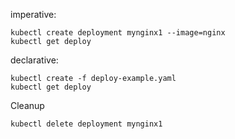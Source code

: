 imperative:
```
kubectl create deployment mynginx1 --image=nginx
kubectl get deploy
```

declarative:
```
kubectl create -f deploy-example.yaml
kubectl get deploy
```

Cleanup
```
kubectl delete deployment mynginx1
```